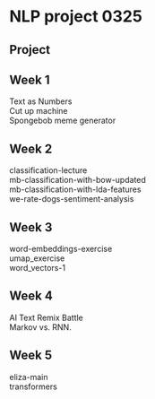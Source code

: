 # NLP project 0325
 
## Project

## Week 1
Text as Numbers<br/>
Cut up machine<br/>
Spongebob meme generator<br/>

## Week 2
classification-lecture<br/>
mb-classification-with-bow-updated<br/>
mb-classification-with-lda-features<br/>
we-rate-dogs-sentiment-analysis<br/>

## Week 3
word-embeddings-exercise <br/>
umap_exercise <br/>
word_vectors-1 <br/>

## Week 4
AI Text Remix Battle <br/>
Markov vs. RNN.<br/>

## Week 5
eliza-main <br/>
transformers <br/>
